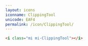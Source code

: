 ```yaml
---
layout: icons
iconname: ClippingTool
unicode: EAF4
permalink: /icon/ClippingTool/
---
```


``` html
<i class="mi mi-ClippingTool"></i>
```

